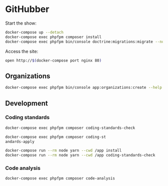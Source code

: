 # GitHubber

Start the show:

```sh
docker-compose up --detach
docker-compose exec phpfpm composer install
docker-compose exec phpfpm bin/console doctrine:migrations:migrate --no-interaction
```

Access the site:

```sh
open http://$(docker-compose port nginx 80)
```

## Organizations

```sh
docker-compose exec phpfpm bin/console app:organizations:create --help
```

## Development

### Coding standards

```sh
docker-compose exec phpfpm composer coding-standards-check
```

```sh
docker-compose exec phpfpm composer coding-st
andards-apply
```

```sh
docker-compose run --rm node yarn --cwd /app install
docker-compose run --rm node yarn --cwd /app coding-standards-check
```

### Code analysis

```sh
docker-compose exec phpfpm composer code-analysis
```
